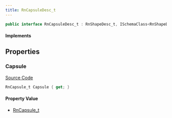 ```yaml
---
title: RnCapsuleDesc_t
---
```


```csharp
public interface RnCapsuleDesc_t : RnShapeDesc_t, ISchemaClass<RnShapeDesc_t>, ISchemaClass<RnCapsuleDesc_t>, ISchemaField, ISchemaClass, INativeHandle
```

#### Implements

## Properties

### Capsule

[Source Code](https://github.com/swiftly-solution/swiftlys2/blob/main/managed/src/SwiftlyS2.Generated/Schemas/Interfaces/RnCapsuleDesc_t.cs#L17)

```csharp
RnCapsule_t Capsule { get; }
```

#### Property Value

- [RnCapsule_t](/docs/api/shared/schemadefinitions/rncapsule_t)

